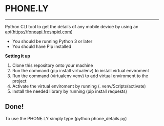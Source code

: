 # PHONE.LY
---
Python CLI tool to get the details of any mobile device by using an api(https://fonoapi.freshpixl.com)

* You should be running Python 3 or later
* You should have Pip installed

**Setting it up**
1. Clone this repository onto your machine 
2. Run the command (pip install virtualenv) to install virtual enviroment
3. Run the command (virtualenv venv) to add virtual enviroment to the project
4. Activate the virtual enviroment by running (. venv/Scripts/activate)
5. Install the needed library by running (pip install requests)

## Done!
To use the PHONE.LY simply type (python phone_details.py)

